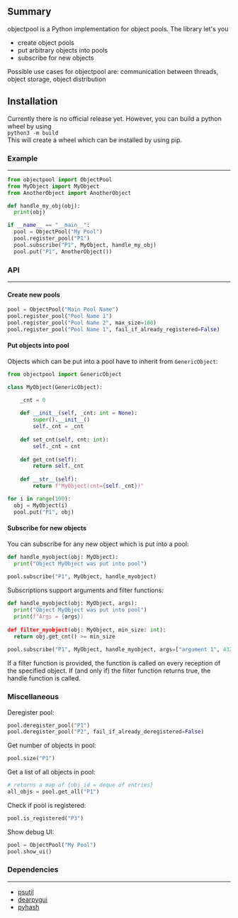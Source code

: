 ## Summary
objectpool is a Python implementation for object pools. The library let's you
- create object pools
- put arbitrary objects into pools
- subscribe for new objects

Possible use cases for objectpool are: communication between threads, object storage, object distribution

## Installation
Currently there is no official release yet. However, you can build a python wheel by using\
`python3 -m build`\
This will create a wheel which can be installed by using pip.

### Example
---
```Python
from objectpool import ObjectPool
from MyObject import MyObject
from AnotherObject import AnotherObject

def handle_my_obj(obj):
  print(obj)

if __name__ == "__main__":
  pool = ObjectPool("My Pool")
  pool.register_pool("P1")
  pool.subscribe("P1", MyObject, handle_my_obj)
  pool.put("P1", AnotherObject())
```

### API
---
#### Create new pools
```Python
pool = ObjectPool("Main Pool Name")
pool.register_pool("Pool Name 1")
pool.register_pool("Pool Name 2", max_size=100)
pool.register_pool("Pool Name 1", fail_if_already_registered=False)
```

#### Put objects into pool
Objects which can be put into a pool have to inherit from `GenericObject`:
```Python
from objectpool import GenericObject

class MyObject(GenericObject):

    _cnt = 0
    
    def __init__(self, _cnt: int = None):
        super().__init__()
        self._cnt = _cnt
        
    def set_cnt(self, cnt: int):
        self._cnt = cnt
        
    def get_cnt(self):
        return self._cnt
        
    def __str__(self):
        return f"MyObject(cnt={self._cnt})"
```

```Python
for i in range(100):
  obj = MyObject(i)
  pool.put("P1", obj)
```



#### Subscribe for new objects
You can subscribe for any new object which is put into a pool:
```Python
def handle_myobject(obj: MyObject):
  print("Object MyObject was put into pool")
  
pool.subscribe("P1", MyObject, handle_myobject)
```

Subscriptions support arguments and filter functions:
```Python
def handle_myobject(obj: MyObject, args):
  print("Object MyObject was put into pool")
  print(f"Args = {args})
  
def filter_myobject(obj: MyObject, min_size: int):
  return obj.get_cnt() >= min_size
  
pool.subscribe("P1", MyObject, handle_myobject, args=["argument 1", 4321], filter_func=filter_myobject, filter_func_args=50)
```

If a filter function is provided, the function is called on every reception of the specified object. If (and only if) the filter function returns true, the handle function is called.

### Miscellaneous
Deregister pool:
```Python
pool.deregister_pool("P1")
pool.deregister_pool("P2", fail_if_already_deregistered=False)
```

Get number of objects in pool:
```Python
pool.size("P1")
```

Get a list of all objects in pool:
```Python
# returns a map of {obj_id = deque of entries}
all_objs = pool.get_all("P1")
```
Check if pool is registered:
```Python
pool.is_registered("P3")
```

Show debug UI:
```Python
pool = ObjectPool("My Pool")
pool.show_ui()
```

### Dependencies
---
- [psutil](https://github.com/giampaolo/psutil)
- [dearpygui](https://github.com/hoffstadt/DearPyGui)
- [pyhash](https://github.com/flier/pyfasthash)
